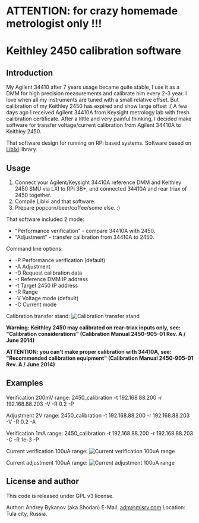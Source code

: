 # **ATTENTION: for crazy homemade metrologist only !!!**

# Keithley 2450 calibration software

## Introduction

My Agilent 34410 after 7 years usage became quite stable, I use it as a DMM for high precision measurements and calibrate him every 2-3 year.
I love when all my instruments are tuned with a small relative offset.
But calibration of my Keithley 2450 has expired and show large offset :(
A few days ago I received Agilent 34410A from Keysight metrology lab with fresh calibration certificate. After a little and very painful thinking, I decided make software for transfer voltage/current calibration from Agilent 34410A to Keithley 2450.

That software design for running on RPi based systems. Software based on [Liblxi](https://github.com/lxi-tools/liblxi) library.


## Usage

 1. Connect your Agilent/Keysight 34410A reference DMM and Keithley 2450 SMU via LXI to RPi 3B+, and connected 34410A and rear triax of 2450 together.
 2. Compile Liblxi and that software.
 3. Prepare popcorn/beer/coffee/some else. :)

That software included 2 mode: 
- "Performance verification" - compare 34410A with 2450. 
- "Adjustment" - transfer calibration from 34410A to 2450. 

Command line options:
- -P Performance verification (default)
- -A Adjustment
- -D Request calibration data
- -r Reference DMM IP address
- -t Target 2450 IP address
- -R Range
- -V Voltage mode (default)
- -C Current mode

Calibration transfer stand:
![Calibration transfer stand](https://misrv.com/wp-content/uploads/2020/06/DSC_0001.jpg)

**Warning: Keithley 2450 may calibrated on rear-triax inputs only, see: "Calibration considerations" (Calibration Manual 2450-905-01 Rev. A / June 2014)**

**ATTENTION: you can't make proper calibration with 34410A, see: "Recommended calibration equipment" (Calibration Manual 2450-905-01 Rev. A / June 2014)**

## Examples

Verification 200mV range: 2450_calibration -t 192.168.88.200 -r 192.168.88.203 -V -R 0.2 -P

Adjustment 2V range: 2450_calibration -t 192.168.88.200 -r 192.168.88.203 -V -R 0.2 -A

Verification 1mA range: 2450_calibration -t 192.168.88.200 -r 192.168.88.203 -C -R 1e-3 -P

Current verification 100uA range:
![Current verification 100uA range](https://misrv.com/wp-content/uploads/2020/06/curr_perf.png)

Current adjustment 100uA range:
![Current adjustment 100uA range](https://misrv.com/wp-content/uploads/2020/06/curr_adj.png)

## License and author

This code is released under GPL v3 license.

Author: Andrey Bykanov (aka Shodan)
E-Mail: adm@misrv.com
Location: Tula city, Russia.

